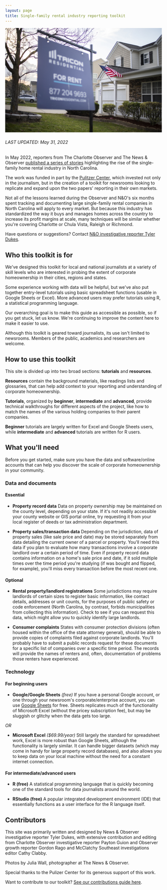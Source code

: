 ```yaml
---
layout: page
title: Single-family rental industry reporting toolkit
---
```


![A "For Rent" sign sits in the yard of a Raleigh home owned by Tricon Residential in early 2022.](/assets/images/tricon_flag_jmw.JPG)

###### LAST UPDATED: May 31, 2022

In May 2022, reporters from The Charlotte Observer and The News & Observer [published a series of stories](https://www.charlotteobserver.com/topics/security_for_sale) highlighting the rise of the single-family home rental industry in North Carolina.

The work was funded in part by the [Pulitzer Center](https://pulitzercenter.org/), which invested not only in the journalism, but in the creation of a toolkit for newsrooms looking to replicate and expand upon the two papers' reporting in their own markets.

Not all of the lessons learned during the Observer and N&O's six months spent tracking and documenting large single-family rental companies in North Carolina will apply to every market. But because this industry has standardized the way it buys and manages homes across the country to increase its profit margins at scale, many techniques will be similar whether you're covering Charlotte or Chula Vista, Raleigh or Richmond.

Have questions or suggestions? Contact [N&O investigative reporter Tyler Dukes](mailto:mtdukes@newsobserver.com).

## Who this toolkit is for

We've designed this toolkit for local and national journalists at a variety of skill levels who are interested in probing the extent of corporate homeownership in their cities, regions and states.

Some experience working with data will be helpful, but we've also put together entry-level tutorials using basic spreadsheet functions (usable in Google Sheets or Excel). More advanced users may prefer tutorials using R, a statistical programming language.

Our overarching goal is to make this guide as accessible as possible, so if you get stuck, let us know. We're continuing to improve the content here to make it easier to use.

Although this toolkit is geared toward journalists, its use isn't limited to newsrooms. Members of the public, academics and researchers are welcome.

## How to use this toolkit
This site is divided up into two broad sections: **tutorials** and **resources**.

**Resources** contain the background materials, like readings lists and glossaries, that can help add context to your reporting and understanding of corporate homeownership.

**Tutorials**, organized by **beginner**, **intermediate** and **advanced**, provide technical walkthroughs for different aspects of the project, like how to match the names of the various holding companies to their parent companies.

**Beginner** tutorials are largely written for Excel and Google Sheets users, while **intermediate** and **advanced** tutorials are written for R users.

## What you'll need

Before you get started, make sure you have the data and software/online accounts that can help you discover the scale of corporate homeownership in your community.

### Data and documents

#### Essential 
- **Property record data** Data on property ownership may be maintained on the county level, depending on your state. If it's not readily accessible your county website or GIS portal online, try requesting it from your local register of deeds or tax administration department.

- **Property sales/transaction data** Depending on the jurisdiction, data of property sales (like sale price and date) may be stored separately from data detailing the current owner of a parcel or property. You'll need this data if you plan to evaluate how many transactions involve a corporate landlord over a certain period of time. Even if property record data contains information on a home's sale price and date, if it sold multiple times over the time period you're studying (if was bought and flipped, for example), you'll miss every transaction before the most recent one.

#### Optional
 
 - **Rental property/landlord registrations** Some jurisdictions may require landlords of certain sizes to register basic information, like contact details, addresses or unit counts, for the purposes of public safety or code enforcement (North Carolina, by contrast, forbids municipalities from collecting this information). Check to see if you can request this data, which might allow you to quickly identify large landlords.

 - **Consumer complaints** States with consumer protection divisions (often housed within the office of the state attorney general), should be able to provide copies of complaints filed against corporate landlords. You'll probably have to submit a public records request for these documents for a specific list of companies over a specific time period. The records will provide the names of renters and, often, documentation of problems those renters have experienced.

### Technology

#### For beginning users
- **Google/Google Sheets** *(free)* If you have a personal Google account, or one through your newsroom's corporate/enterprise account, you can use [Google Sheets](http://sheet.new/) for free. Sheets replicates much of the functionality of Microsoft Excel (without the pricey subscription fee), but may be sluggish or glitchy when the data gets too large.

*OR*

- **Microsoft Excel** *($69.99/year)* Still largely the standard for spreadsheet work, Excel is more robust than Google Sheets, although the functionality is largely similar. It can handle bigger datasets (which may come in handy for large property record databases), and also allows you to keep data on your local machine without the need for a constant internet connection.

#### For intermediate/advanced users
- **R (free)** A statistical programming language that is quickly becoming one of the standard tools for data journalists around the world.

- **RStudio (free)** A popular integrated development environment (IDE) that essentially functions as a user interface for the R language itself. 


## Contributors
This site was primarily written and designed by News & Observer investigative reporter Tyler Dukes, with extensive contribution and editing from Charlotte Observer investigative reporter Payton Guion and Observer growth reporter Gordon Rago and McClatchy Southeast investigations editor Cathy Clabby.

Photos by Julia Wall, photographer at The News & Observer.

Special thanks to the Pulizer Center for its generous support of this work.

Want to contribute to our toolkit? [See our contributions guide here](https://github.com/mcclatchy-southeast/sfr-toolkit/blob/main/CONTRIBUTING.md).